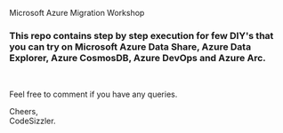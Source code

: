 Microsoft Azure Migration Workshop</h1>

<h3>This repo contains step by step execution for few DIY's that you can try on Microsoft Azure Data Share, Azure Data Explorer, Azure CosmosDB, Azure DevOps and Azure Arc.</h3><br>

Feel free to comment if you have any queries. 

Cheers,<br>
CodeSizzler. 
